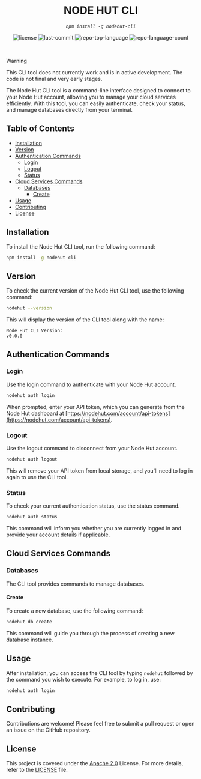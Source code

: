 <p align="center"><h1 align="center">NODE HUT CLI</h1></p>
<p align="center">
	<em><code>npm install -g nodehut-cli</code></em>
</p>
<p align="center">
	<img src="https://img.shields.io/github/license/letrixlabs/nodehut-cli?style=default&logo=opensourceinitiative&logoColor=white&color=0080ff" alt="license">
	<img src="https://img.shields.io/github/last-commit/letrixlabs/nodehut-cli?style=default&logo=git&logoColor=white&color=0080ff" alt="last-commit">
	<img src="https://img.shields.io/github/languages/top/letrixlabs/nodehut-cli?style=default&color=0080ff" alt="repo-top-language">
	<img src="https://img.shields.io/github/languages/count/letrixlabs/nodehut-cli?style=default&color=0080ff" alt="repo-language-count">
</p>
<p align="center"><!-- default option, no dependency badges. -->
</p>
<p align="center">
	<!-- default option, no dependency badges. -->
</p>
<br>

> [!WARNING]
> This CLI tool does not currently work and is in active development. The code is not final and very early stages.

The Node Hut CLI tool is a command-line interface designed to connect to your Node Hut account, allowing you to manage
your cloud services efficiently. With this tool, you can easily authenticate, check your status, and manage databases directly from your terminal.

## Table of Contents

- [Installation](#installation)
- [Version](#version)
- [Authentication Commands](#authentication-commands)
    - [Login](#login)
    - [Logout](#logout)
    - [Status](#status)
- [Cloud Services Commands](#cloud-services-commands)
    - [Databases](#databases)
        - [Create](#create)
- [Usage](#usage)
- [Contributing](#contributing)
- [License](#license)

## Installation

To install the Node Hut CLI tool, run the following command:

```bash
npm install -g nodehut-cli
```

## Version

To check the current version of the Node Hut CLI tool, use the following command:

```bash
nodehut --version
```

This will display the version of the CLI tool along with the name:

```
Node Hut CLI Version:
v0.0.0
```

## Authentication Commands

### Login

Use the login command to authenticate with your Node Hut account.

```bash
nodehut auth login
```

When prompted, enter your API token, which you can generate from the Node Hut dashboard at
[https://nodehut.com/account/api-tokens](https://nodehut.com/account/api-tokens).

### Logout

Use the logout command to disconnect from your Node Hut account.

```bash
nodehut auth logout
```

This will remove your API token from local storage, and you'll need to log in again to use the CLI tool.

### Status

To check your current authentication status, use the status command.

```bash
nodehut auth status
```

This command will inform you whether you are currently logged in and provide your account details if applicable.

## Cloud Services Commands

### Databases

The CLI tool provides commands to manage databases.

#### Create

To create a new database, use the following command:

```bash
nodehut db create
```

This command will guide you through the process of creating a new database instance.

## Usage

After installation, you can access the CLI tool by typing `nodehut` followed by the command you wish to execute. For
example, to log in, use:

```bash
nodehut auth login
```

## Contributing

Contributions are welcome! Please feel free to submit a pull request or open an issue on the GitHub repository.

## License

This project is covered under the [Apache 2.0](https://choosealicense.com/licenses/apache-2.0/) License. For more details,
refer to the [LICENSE](https://github.com/harrisonratcliffe/laravel-api-responses/blob/main/LICENSE) file.
